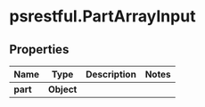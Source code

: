 # psrestful.PartArrayInput

## Properties
Name | Type | Description | Notes
------------ | ------------- | ------------- | -------------
**part** | **Object** |  | 
